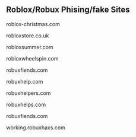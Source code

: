 ## Roblox/Robux Phising/fake Sites

roblox-christmas.com

robloxstore.co.uk

robloxsummer.com

robloxwheelspin.com

robuxfiends.com

robuxhelp.com

robuxhelpers.com

robuxhelps.com

robuxfiends.com

working.robuxhaxs.com
